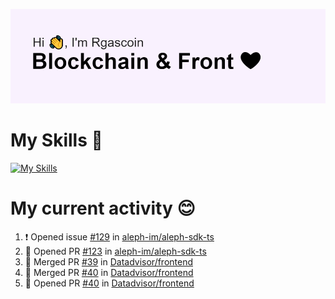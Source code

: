 <!--
**Rgascoin/Rgascoin** is a ✨ _special_ ✨ repository because its `README.md` (this file) appears on your GitHub profile.
-->

![image info](./header.png)


# My Skills 🌟

[![My Skills](https://skillicons.dev/icons?i=solidity,nextjs,tailwind,react,nodejs,ts,docker,jest,py,postgres,git,bash,cpp)](https://skillicons.dev)


# My current activity 😊

<!--START_SECTION:activity-->
1. ❗️ Opened issue [#129](https://github.com/aleph-im/aleph-sdk-ts/issues/129) in [aleph-im/aleph-sdk-ts](https://github.com/aleph-im/aleph-sdk-ts)
2. 💪 Opened PR [#123](https://github.com/aleph-im/aleph-sdk-ts/pull/123) in [aleph-im/aleph-sdk-ts](https://github.com/aleph-im/aleph-sdk-ts)
3. 🎉 Merged PR [#39](https://github.com/Datadvisor/frontend/pull/39) in [Datadvisor/frontend](https://github.com/Datadvisor/frontend)
4. 🎉 Merged PR [#40](https://github.com/Datadvisor/frontend/pull/40) in [Datadvisor/frontend](https://github.com/Datadvisor/frontend)
5. 💪 Opened PR [#40](https://github.com/Datadvisor/frontend/pull/40) in [Datadvisor/frontend](https://github.com/Datadvisor/frontend)
<!--END_SECTION:activity-->

